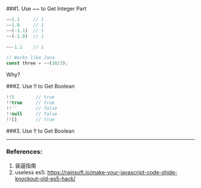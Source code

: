 ###1. Use ~~ to Get Integer Part
```js
~~1.1     // 1
~~1.8     // 1
~~(-1.1)  // 1
~~(-1.8)  // 1

~~-1.1    // 1

// Works like Java
const three = ~~(10/3);
```
Why?

###2. Use !! to Get Boolean
```js
!!5        // true
!!true     // true
!!''       // false
!!null     // false
!![]       // true
```

###3. Use !! to Get Boolean

---
### References:
1. 装逼指南
2. useless es5:
https://rainsoft.io/make-your-javascript-code-shide-knockout-old-es5-hack/
